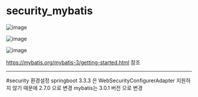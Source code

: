 # security_mybatis
![image](https://github.com/user-attachments/assets/af06ca3e-369d-4a88-924f-57d9f714f446)

![image](https://github.com/user-attachments/assets/d4865282-7e86-4328-b7bc-5070fef7bf74)

![image](https://github.com/user-attachments/assets/2b6ab7a6-4f57-4d57-9204-5825039ac0f9)

https://mybatis.org/mybatis-3/getting-started.html 참조

----------------------------------------------------------------------------------------

#security 환경설정
springboot 3.3.3 은 WebSecurityConfigurerAdapter 지원하지 않기 때문에 2.7.0 으로 변경
mybatis는 3.0.1 버전 으로 변경
